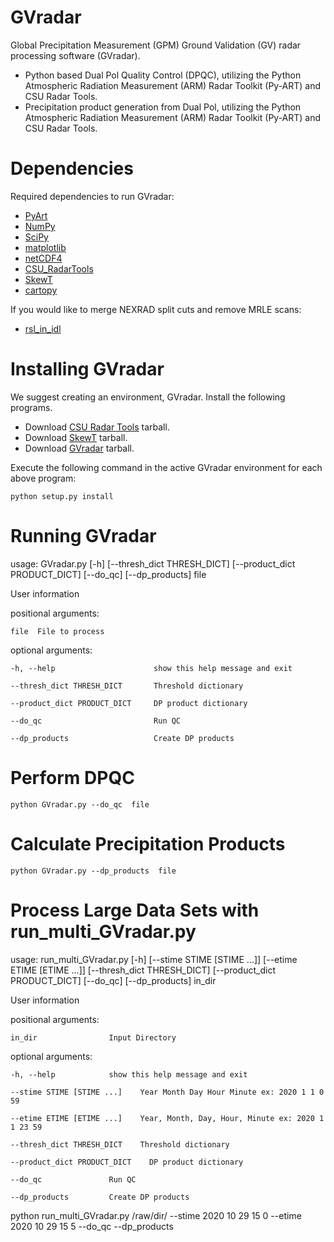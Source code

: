 # GVradar
Global Precipitation Measurement (GPM) Ground Validation (GV) radar processing software (GVradar). 
* Python based Dual Pol Quality Control (DPQC), utilizing the Python Atmospheric Radiation Measurement (ARM) Radar Toolkit (Py-ART) and CSU Radar Tools.
* Precipitation product generation from Dual Pol, utilizing the Python Atmospheric Radiation Measurement (ARM) Radar Toolkit (Py-ART) and CSU Radar Tools.

Dependencies
============

Required dependencies to run GVradar:

* [PyArt](https://arm-doe.github.io/pyart/)
* [NumPy](https://www.numpy.org/)
* [SciPy](https://www.scipy.org)
* [matplotlib](https://matplotlib.org/)
* [netCDF4](https://github.com/Unidata/netcdf4-python)
* [CSU_RadarTools](https://github.com/CSU-Radarmet/CSU_RadarTools)
* [SkewT](https://github.com/tjlang/SkewT)
* [cartopy](https://anaconda.org/conda-forge/cartopy)

If you would like to merge NEXRAD split cuts and remove MRLE scans:

* [rsl_in_idl](https://trmm-fc.gsfc.nasa.gov/trmm_gv/software/rsl/)

Installing GVradar
==================

We suggest creating an environment, GVradar.  Install the following programs.

* Download [CSU Radar Tools](https://pmm-gv.gsfc.nasa.gov/pub/NPOL/temp/GVradar/CSU_RadarTools-master.tar.gz) tarball.
* Download [SkewT](https://pmm-gv.gsfc.nasa.gov/pub/NPOL/temp/GVradar/SkewT-master.tar.gz) tarball.
* Download [GVradar](https://pmm-gv.gsfc.nasa.gov/pub/NPOL/temp/GVradar/GVradar.tar.gz) tarball.

Execute the following command in the active GVradar environment for each above program:

    python setup.py install

Running GVradar
===============

usage: GVradar.py [-h] [--thresh_dict THRESH_DICT] [--product_dict PRODUCT_DICT] [--do_qc] [--dp_products] file

User information

positional arguments:

    file  File to process

optional arguments:

    -h, --help                      show this help message and exit

    --thresh_dict THRESH_DICT       Threshold dictionary

    --product_dict PRODUCT_DICT     DP product dictionary

    --do_qc                         Run QC

    --dp_products                   Create DP products

Perform DPQC
============

    python GVradar.py --do_qc  file
    
Calculate Precipitation Products
===============================

    python GVradar.py --dp_products  file
    
Process Large Data Sets with run_multi_GVradar.py
=============================================

usage: run_multi_GVradar.py [-h] [--stime STIME [STIME ...]]
                            [--etime ETIME [ETIME ...]]
                            [--thresh_dict THRESH_DICT]
                            [--product_dict PRODUCT_DICT] [--do_qc]
                            [--dp_products]
                            in_dir

User information

positional arguments:
  
    in_dir                Input Directory

optional arguments:
  
    -h, --help            show this help message and exit
  
    --stime STIME [STIME ...]    Year Month Day Hour Minute ex: 2020 1 1 0 59
  
    --etime ETIME [ETIME ...]    Year, Month, Day, Hour, Minute ex: 2020 1 1 23 59
  
    --thresh_dict THRESH_DICT    Threshold dictionary
  
    --product_dict PRODUCT_DICT    DP product dictionary
  
    --do_qc               Run QC
  
    --dp_products         Create DP products    
    
python run_multi_GVradar.py /raw/dir/ --stime 2020 10 29 15 0 --etime 2020 10 29 15 5 --do_qc --dp_products
